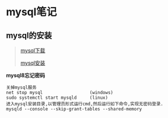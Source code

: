# mysql笔记

## mysql的安装

> [mysql下载](https://dev.mysql.com/downloads/mysql/)
>
> [mysql安装](https://www.runoob.com/mysql/mysql-install.html)

**mysql8忘记密码**

```mysql
关掉mysql服务
net stop mysql					(windows)
sudo systemctl start mysqld		(linux)
进入mysql安装目录,以管理员形式运行cmd,然后运行如下命令,实现无密码登录.
mysqld --console --skip-grant-tables --shared-memory

```

